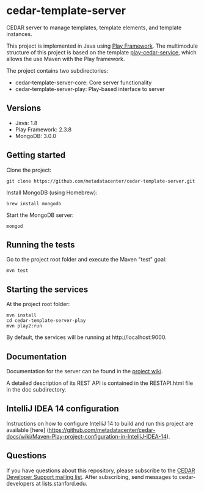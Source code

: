 # cedar-template-server

CEDAR server to manage templates, template elements, and template instances.

This project is implemented in Java using [Play Framework](http://www.playframework.com/).
The multimodule structure of this project is based on the template [play-cedar-service](https://github.com/metadatacenter/play-cedar-service),
which allows the use Maven with the Play framework.

The project contains two subdirectories:

- cedar-template-server-core: Core server functionality
- cedar-template-server-play: Play-based interface to server

## Versions

* Java: 1.8
* Play Framework: 2.3.8
* MongoDB: 3.0.0

## Getting started

Clone the project:

    git clone https://github.com/metadatacenter/cedar-template-server.git

Install MongoDB (using Homebrew):

    brew install mongodb

Start the MongoDB server:

    mongod

## Running the tests

Go to the project root folder and execute the Maven "test" goal:

    mvn test

## Starting the services

At the project root folder:

    mvn install
    cd cedar-template-server-play
    mvn play2:run

By default, the services will be running at http://localhost:9000.

## Documentation

Documentation for the server can be found in the [project wiki](https://github.com/metadatacenter/cedar-template-server/wiki).

A detailed description of its REST API is contained in the RESTAPI.html file in the doc subdirectory.

## IntelliJ IDEA 14 configuration

Instructions on how to configure IntelliJ 14 to build and run this project are available [here] (https://github.com/metadatacenter/cedar-docs/wiki/Maven-Play-project-configuration-in-IntelliJ-IDEA-14).

## Questions

If you have questions about this repository, please subscribe to the [CEDAR Developer Support
mailing list](https://mailman.stanford.edu/mailman/listinfo/cedar-developers).
After subscribing, send messages to cedar-developers at lists.stanford.edu.



